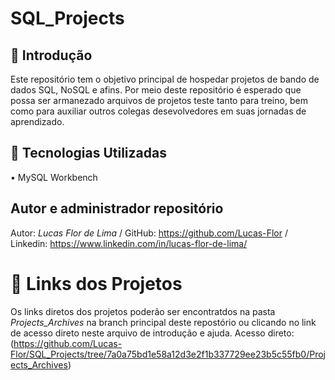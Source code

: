 # SQL_Projects

## 📖 Introdução
Este repositório tem o objetivo principal de hospedar projetos de bando de dados SQL, NoSQL e afins.
Por meio deste repositório é esperado que possa ser armanezado arquivos de projetos teste tanto para treino, bem como para auxiliar outros colegas desevolvedores em suas jornadas de aprendizado.

## 🤖 Tecnologias Utilizadas

• MySQL Workbench

## Autor e administrador repositório
Autor: *Lucas Flor de Lima* /
GitHub: https://github.com/Lucas-Flor /
Linkedin: https://www.linkedin.com/in/lucas-flor-de-lima/

# 🔗 Links dos Projetos

Os links diretos dos projetos poderão ser encontratdos na pasta *Projects_Archives* na branch principal deste repostório ou clicando no link de acesso direto neste arquivo de introdução e ajuda. 
Acesso direto: (https://github.com/Lucas-Flor/SQL_Projects/tree/7a0a75bd1e58a12d3e2f1b337729ee23b5c55fb0/Projects_Archives)
